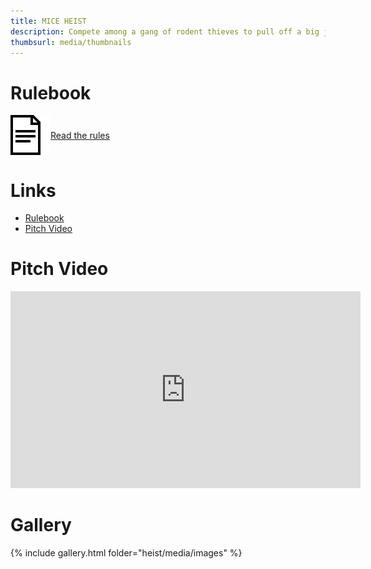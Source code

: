 ```yaml
---
title: MICE HEIST
description: Compete among a gang of rodent thieves to pull off a big job and feed your whole colony.
thumbsurl: media/thumbnails
---
```

<style type="text/css" rel="stylesheet">
a.rulebookLink {
    display: flex;
    align-items: center;
    margin-bottom: 2em;
}

a.rulebookLink img {
    max-height: 64px;
}

@media (prefers-color-scheme: dark) {
    a.rulebookLink img {
        filter: invert(1);
    }
}

iframe.embeddedVideo {
    width: 560px;
    height: 315px;
}

@media (max-width: 480px) {
    iframe.embeddedVideo {
        width: 100%;
        height: 270px;
    }
}
</style>
# Rulebook
<a class="rulebookLink" href="rules.html">
<img src="..\media\rulebook_icon.png">
Read the rules
</a>

# Links
- [Rulebook](rules.html)
- [Pitch Video](https://www.youtube.com/watch?v=Fwlsm3gBUaU)

# Pitch Video
<iframe class="embeddedVideo" src="https://www.youtube.com/embed/Fwlsm3gBUaU" title="YouTube video player" frameborder="0" allow="accelerometer; autoplay; clipboard-write; encrypted-media; gyroscope; picture-in-picture" allowfullscreen></iframe>

# Gallery
{% include gallery.html folder="heist/media/images" %}